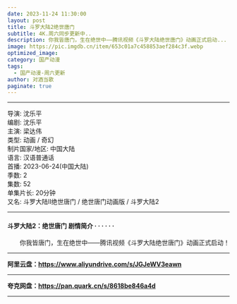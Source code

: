 ```yaml
---
date: 2023-11-24 11:30:00
layout: post
title: 斗罗大陆2绝世唐门
subtitle: 4K.周六同步更新中..
description: 你我皆唐门，生在绝世中——腾讯视频《斗罗大陆绝世唐门》动画正式启动...
image: https://pic.imgdb.cn/item/653c01a7c458853aef284c3f.webp
optimized_image: 
category: 国产动漫
tags:
  - 国产动漫-周六更新
author: 对酒当歌
paginate: true
---
```


---

导演: 沈乐平  
编剧: 沈乐平  
主演: 梁达伟  
类型: 动画 / 奇幻  
制片国家/地区: 中国大陆  
语言: 汉语普通话  
首播: 2023-06-24(中国大陆)  
季数: 2  
集数: 52  
单集片长: 20分钟  
又名: 斗罗大陆Ⅱ绝世唐门 / 绝世唐门动画版 / 斗罗大陆2  

---

#### 斗罗大陆2：绝世唐门 剧情简介 · · · · · ·

　　你我皆唐门，生在绝世中——腾讯视频《斗罗大陆绝世唐门》动画正式启动！  

---

**阿里云盘：<https://www.aliyundrive.com/s/JGJeWV3eawn>**

---

**夸克网盘：<https://pan.quark.cn/s/8618be846a4d>**

---
